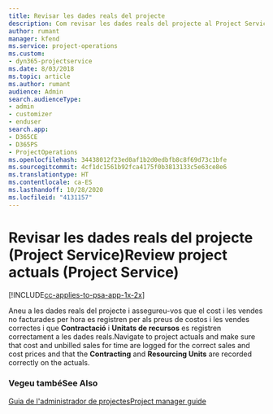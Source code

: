 ```yaml
---
title: Revisar les dades reals del projecte
description: Com revisar les dades reals del projecte al Project Service
author: rumant
manager: kfend
ms.service: project-operations
ms.custom:
- dyn365-projectservice
ms.date: 8/03/2018
ms.topic: article
ms.author: rumant
audience: Admin
search.audienceType:
- admin
- customizer
- enduser
search.app:
- D365CE
- D365PS
- ProjectOperations
ms.openlocfilehash: 34438012f23ed0af1b2d0edbfb8c8f69d73c1bfe
ms.sourcegitcommit: 4cf1dc1561b92fca4175f0b3813133c5e63ce8e6
ms.translationtype: HT
ms.contentlocale: ca-ES
ms.lasthandoff: 10/28/2020
ms.locfileid: "4131157"
---
```

# <a name="review-project-actuals-project-service"></a><span data-ttu-id="c5484-103">Revisar les dades reals del projecte (Project Service)</span><span class="sxs-lookup"><span data-stu-id="c5484-103">Review project actuals (Project Service)</span></span>

[!INCLUDE[cc-applies-to-psa-app-1x-2x](../includes/cc-applies-to-psa-app-1x-2x.md)]

<span data-ttu-id="c5484-104">Aneu a les dades reals del projecte i assegureu-vos que el cost i les vendes no facturades per hora es registren per als preus de costos i les vendes correctes i que **Contractació** i **Unitats de recursos** es registren correctament a les dades reals.</span><span class="sxs-lookup"><span data-stu-id="c5484-104">Navigate to project actuals and make sure that cost and unbilled sales for time are logged for the correct sales and cost prices and that the **Contracting** and **Resourcing Units** are recorded correctly on the actuals.</span></span>  
  
### <a name="see-also"></a><span data-ttu-id="c5484-105">Vegeu també</span><span class="sxs-lookup"><span data-stu-id="c5484-105">See Also</span></span>  
 [<span data-ttu-id="c5484-106">Guia de l'administrador de projectes</span><span class="sxs-lookup"><span data-stu-id="c5484-106">Project manager guide</span></span>](../psa/project-manager-guide.md)
